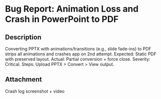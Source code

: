 # Bug Report: Animation Loss and Crash in PowerPoint to PDF

## Description
Converting PPTX with animations/transitions (e.g., slide fade-ins) to PDF strips all animations and crashes app on 2nd attempt. Expected: Static PDF with preserved layout. Actual: Partial conversion + force close. Severity: Critical. Steps: Upload PPTX > Convert > View output.

## Attachment
Crash log screenshot + video